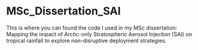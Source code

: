 # MSc_Dissertation_SAI
This is where you can found the code I used in my MSc dissertation: Mapping the impact of Arctic-only Stratospheric Aerosol Injection (SAI) on tropical rainfall to explore non-disruptive deployment strategies.
